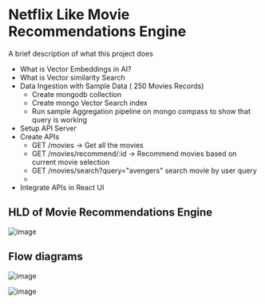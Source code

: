 
# Netflix Like Movie Recommendations Engine

A brief description of what this project does 


- What is Vector Embeddings in AI?
- What is Vector similarity Search
- Data Ingestion with Sample Data ( 250 Movies Records)
    - Create mongodb collection
    - Create mongo Vector Search index
    - Run sample Aggregation pipeline on mongo compass to show that query is working
- Setup API Server
- Create APIs
    - GET /movies -> Get all the movies
    - GET /movies/recommend/:id -> Recommend movies based on current movie selection
    - GET /movies/search?query="avengers" search movie by user query
    - 
-  Integrate APIs in React UI 

## HLD of Movie Recommendations Engine
![image](https://github.com/user-attachments/assets/ca7f1f8c-2923-48ce-964e-859376f0c5c8)


## Flow diagrams

![image](https://github.com/user-attachments/assets/e121a354-bcb5-4707-8e9e-1b611bdfaba5)

![image](https://github.com/user-attachments/assets/992b9972-617d-4af8-a284-9884cc83dbca)






